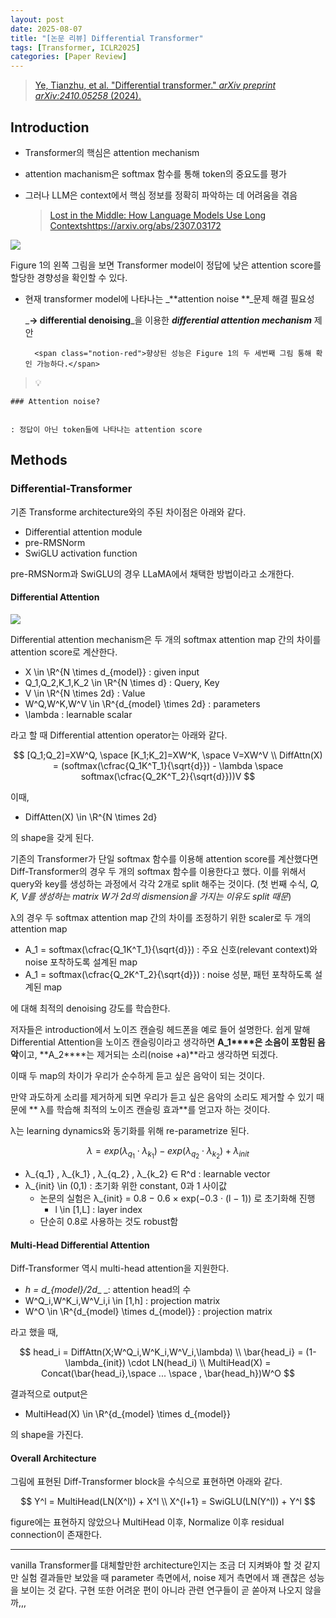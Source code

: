 ```yaml
---
layout: post
date: 2025-08-07
title: "[논문 리뷰] Differential Transformer"
tags: [Transformer, ICLR2025]
categories: [Paper Review]
---
```


> [Ye, Tianzhu, et al. "Differential transformer." ](https://arxiv.org/abs/2410.05258)[_arXiv preprint arXiv:2410.05258_](https://arxiv.org/abs/2410.05258)[ (2024).](https://arxiv.org/abs/2410.05258)



## Introduction

- Transformer의 핵심은 attention mechanism
- attention machanism은 softmax 함수를 통해 token의 중요도를 평가
- 그러나 LLM은 context에서 핵심 정보를 정확히 파악하는 데 어려움을 겪음

	> [Lost in the Middle: How Language Models Use Long Contextshttps://arxiv.org/abs/2307.03172](https://arxiv.org/abs/2307.03172)


![](https://prod-files-secure.s3.us-west-2.amazonaws.com/542b861c-36a8-4051-84e5-8804b6728dba/9083ea56-691a-4752-ae26-47f403431ac8/image.png?X-Amz-Algorithm=AWS4-HMAC-SHA256&X-Amz-Content-Sha256=UNSIGNED-PAYLOAD&X-Amz-Credential=ASIAZI2LB466WQI4GITT%2F20250815%2Fus-west-2%2Fs3%2Faws4_request&X-Amz-Date=20250815T190257Z&X-Amz-Expires=3600&X-Amz-Security-Token=IQoJb3JpZ2luX2VjEBkaCXVzLXdlc3QtMiJIMEYCIQDK9qvTm58l9EyrgSZvV29hF76xacBD6DTL1UZSf9FLtQIhAIfDyJmeSG0Crl6bGIv%2BabB0bAe1TiBLBjsTOVJFuWNhKv8DCGIQABoMNjM3NDIzMTgzODA1Igw9B64tI87nqHlrHS0q3AOr045zAm6hrKcDV5FlOmjVmVqPxzMw3GBL8MwLIqKsXrlw%2BLq%2BSbPyZgkvT%2B00CLYbZnT3l1zxg5rK70yLw1FNVMBgYse2CHsvDVTUb65uYnDsWx%2F8o3Ef%2ButWr24tkDaJgAuT0sARLrm0hrUrS2yEOxb45S05NZz%2BnrheqHdP8LGRXAF%2FvCUSe6O4SBKoCtdAhdwLoRALcWOzgxGVAveeK%2BAXLoTixWfEY2PC3ytQd9I2zD0GSmz%2Fohn9XX5bcRzMrmuLnUtySAO%2FAuTbaW660aNqyLKyqeKl%2B7uSqbUkLvBff2%2BBtx86b8RcAwWu4RbReOWuRdCKF0rGTXQ8S3DkBhudgxQUHLQkgLVk9UqsztUoDP1V3Jd62WmFngarboSho4SX0u3lZL7y9NR3ulMG0I5OaOwmlCjJ3UzxqXePmxUrx3jJeiPDW0JUy33sYG4LgVLpPV59ZB6YeoN%2F8DPCfbL38ADbQQ2JO%2FxHjQMxQKSqIn96dasK3v2BjqaKlsRtfIHx56Ek2dixO8358cmn3xWgGG1nPmb5XQ0hcvZh%2FJa1ozh%2FbaY9K%2Bb8vx8qrNB7Wsb5UQP%2BpKUgpshB19ACwHHAS8W52gsTDRy9JLI2Y7imeH1iY%2F0rqOI2YTD4vv3EBjqkAeCbe9zq3KM5RpW8GW4B8LNeMKnKOIw68tz9OZUFgFCn5cgnY05kv680IgYf3QGoFSJaVoM2bJsIxXvdmx5xn5BhZNxCBqWZ4bvV1BMZNfilLvv5tQSFcoU3sI5DPFLwlzNtmKfCpfdq95QxlLi3BhPhMy9vkp0UAsgGutxYloalQM%2BS0QNnUKWH30Q6fadqHlM2Lwo%2FX2nv2lw5Z%2FZlsHC%2Beb96&X-Amz-Signature=18ab69e63cff07b5156241ca5bac714ff854430da876a3b4c957ad811758141c&X-Amz-SignedHeaders=host&x-amz-checksum-mode=ENABLED&x-id=GetObject)


Figure 1의 왼쪽 그림을 보면 Transformer model이 정답에 낮은 attention score를 할당한 경향성을 확인할 수 있다.

- 현재 transformer model에 나타나는 _**attention noise **_문제 해결 필요성

	_**→ differential denoising**_을 이용한 _**differential attention mechanism**_ 제안


		<span class="notion-red">향상된 성능은 Figure 1의 두 세번째 그림 통해 확인 가능하다.</span>


> 💡 


	### Attention noise?


	: 정답이 아닌 token들에 나타나는 attention score



## Methods



### Differential-Transformer


기존 Transforme architecture와의 주된 차이점은 아래와 같다.

- Differential attention module
- pre-RMSNorm
- SwiGLU activation function

pre-RMSNorm과 SwiGLU의 경우 LLaMA에서 채택한 방법이라고 소개한다.



#### Differential Attention


![](https://prod-files-secure.s3.us-west-2.amazonaws.com/542b861c-36a8-4051-84e5-8804b6728dba/116d70b2-1963-4810-9167-f4c7d8a06e8f/image.png?X-Amz-Algorithm=AWS4-HMAC-SHA256&X-Amz-Content-Sha256=UNSIGNED-PAYLOAD&X-Amz-Credential=ASIAZI2LB466WQI4GITT%2F20250815%2Fus-west-2%2Fs3%2Faws4_request&X-Amz-Date=20250815T190257Z&X-Amz-Expires=3600&X-Amz-Security-Token=IQoJb3JpZ2luX2VjEBkaCXVzLXdlc3QtMiJIMEYCIQDK9qvTm58l9EyrgSZvV29hF76xacBD6DTL1UZSf9FLtQIhAIfDyJmeSG0Crl6bGIv%2BabB0bAe1TiBLBjsTOVJFuWNhKv8DCGIQABoMNjM3NDIzMTgzODA1Igw9B64tI87nqHlrHS0q3AOr045zAm6hrKcDV5FlOmjVmVqPxzMw3GBL8MwLIqKsXrlw%2BLq%2BSbPyZgkvT%2B00CLYbZnT3l1zxg5rK70yLw1FNVMBgYse2CHsvDVTUb65uYnDsWx%2F8o3Ef%2ButWr24tkDaJgAuT0sARLrm0hrUrS2yEOxb45S05NZz%2BnrheqHdP8LGRXAF%2FvCUSe6O4SBKoCtdAhdwLoRALcWOzgxGVAveeK%2BAXLoTixWfEY2PC3ytQd9I2zD0GSmz%2Fohn9XX5bcRzMrmuLnUtySAO%2FAuTbaW660aNqyLKyqeKl%2B7uSqbUkLvBff2%2BBtx86b8RcAwWu4RbReOWuRdCKF0rGTXQ8S3DkBhudgxQUHLQkgLVk9UqsztUoDP1V3Jd62WmFngarboSho4SX0u3lZL7y9NR3ulMG0I5OaOwmlCjJ3UzxqXePmxUrx3jJeiPDW0JUy33sYG4LgVLpPV59ZB6YeoN%2F8DPCfbL38ADbQQ2JO%2FxHjQMxQKSqIn96dasK3v2BjqaKlsRtfIHx56Ek2dixO8358cmn3xWgGG1nPmb5XQ0hcvZh%2FJa1ozh%2FbaY9K%2Bb8vx8qrNB7Wsb5UQP%2BpKUgpshB19ACwHHAS8W52gsTDRy9JLI2Y7imeH1iY%2F0rqOI2YTD4vv3EBjqkAeCbe9zq3KM5RpW8GW4B8LNeMKnKOIw68tz9OZUFgFCn5cgnY05kv680IgYf3QGoFSJaVoM2bJsIxXvdmx5xn5BhZNxCBqWZ4bvV1BMZNfilLvv5tQSFcoU3sI5DPFLwlzNtmKfCpfdq95QxlLi3BhPhMy9vkp0UAsgGutxYloalQM%2BS0QNnUKWH30Q6fadqHlM2Lwo%2FX2nv2lw5Z%2FZlsHC%2Beb96&X-Amz-Signature=ec4c46dfd054b88e6865d7dd341879f4d22ac608fbe6164cb2b544665cea88e9&X-Amz-SignedHeaders=host&x-amz-checksum-mode=ENABLED&x-id=GetObject)


Differential attention mechanism은 두 개의 softmax attention map 간의 차이를 attention score로 계산한다.

- X \in \R^{N \times d\_{model}} : given input
- Q\_1,Q\_2,K\_1,K\_2 \in \R^{N \times d} : Query, Key
- V \in \R^{N \times 2d} : Value
- W^Q,W^K,W^V \in \R^{d\_{model} \times 2d} : parameters
- \lambda : learnable scalar

라고 할 때 Differential attention operator는 아래와 같다.


$$
[Q_1;Q_2]=XW^Q, \space [K_1;K_2]=XW^K, \space V=XW^V \\
DiffAttn(X) = (softmax(\cfrac{Q_1K^T_1}{\sqrt{d}}) - \lambda \space softmax(\cfrac{Q_2K^T_2}{\sqrt{d}}))V
$$


이때,

- DiffAtten(X) \in \R^{N \times 2d}

의 shape을 갖게 된다.


기존의 Transformer가 단일 softmax 함수를 이용해 attention score를 계산했다면 Diff-Transformer의 경우 두 개의 softmax 함수를 이용한다고 했다. 이를 위해서 query와 key를 생성하는 과정에서 각각 2개로 split 해주는 것이다. <span class="notion-red">(첫 번째 수식, </span><span class="notion-red">_Q, K, V를 생성하는 matrix W가 2d의 dismension을 가지는 이유도 split 때문_</span><span class="notion-red">)</span>


 λ의 경우 두 softmax attention map 간의 차이를 조정하기 위한 scaler로 두 개의 attention map

- A\_1 = softmax(\cfrac{Q\_1K^T\_1}{\sqrt{d}}) : 주요 신호(relevant context)와 noise 포착하도록 설계된 map
- A\_1 = softmax(\cfrac{Q\_2K^T\_2}{\sqrt{d}}) : noise 성분, 패턴 포착하도록 설계된 map 

에 대해 최적의 denoising 강도를 학습한다.


저자들은 introduction에서 노이즈 캔슬링 헤드폰을 예로 들어 설명한다. 쉽게 말해 Differential Attention을 노이즈 캔슬링이라고 생각하면 **A\_1****은 소음이 포함된 음악**이고, **A\_2****는 제거되는 소리(noise +a)**라고 생각하면 되겠다. 


이때 두 map의 차이가 우리가 순수하게 듣고 싶은 음악이 되는 것이다. 


만약 과도하게 소리를 제거하게 되면 우리가 듣고 싶은 음악의 소리도 제거할 수 있기 때문에 ** λ를 학습해 최적의 노이즈 캔슬링 효과**를 얻고자 하는 것이다.


λ는 learning dynamics와 동기화를 위해 re-parametrize 된다.


$$
\lambda = exp(\lambda_{q_1} \cdot \lambda_{k_1}) - exp(\lambda_{q_2} \cdot \lambda_{k_2}) + \lambda_{init}
$$

- λ\_{q\_1} , λ\_{k\_1} , λ\_{q\_2} , λ\_{k\_2} ∈ R^d : learnable vector
- λ\_{init} \in (0,1) : 초기화 위한 constant, 0과 1 사이값
	- 논문의 실험은 λ\_{init} = 0.8 − 0.6 × exp(−0.3 · (l − 1)) 로 초기화해 진행
		- l \in [1,L] : layer index
	- 단순히 0.8로 사용하는 것도 robust함


#### **Multi-Head Differential Attention**


Diff-Transformer 역시 multi-head attention을 지원한다.

- _h = d\_{model}/2d__ _: attention head의 수
- W^Q\_i,W^K\_i,W^V\_i,i \in [1,h] : projection matrix
- W^O \in \R^{d\_{model} \times d\_{model}} : projection matrix

라고 했을 때,


$$
head_i = DiffAttn(X;W^Q_i,W^K_i,W^V_i,\lambda) \\
\bar{head_i} = (1-\lambda_{init}) \cdot LN(head_i) \\
MultiHead(X) = Concat(\bar{head_i},\space ... \space , \bar{head_h})W^O
$$


결과적으로 output은

- MultiHead(X) \in \R^{d\_{model} \times d\_{model}}

의 shape을 가진다.



#### Overall Architecture


그림에 표현된 Diff-Transformer block을 수식으로 표현하면 아래와 같다.


$$
Y^l = MultiHead(LN(X^l)) + X^l \\
X^{l+1} = SwiGLU(LN(Y^l)) + Y^l
$$


figure에는 표현하지 않았으나 MultiHead 이후, Normalize 이후 residual connection이 존재한다.


---


vanilla Transformer를 대체할만한 architecture인지는 조금 더 지켜봐야 할 것 같지만 실험 결과들만 보았을 때 parameter 측면에서, noise 제거 측면에서 꽤 괜찮은 성능을 보이는 것 같다. 구현 또한 어려운 편이 아니라 관련 연구들이 곧 쏟아져 나오지 않을까,,,

